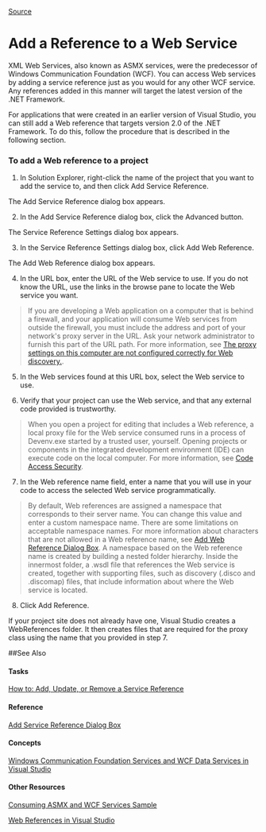 [Source](https://msdn.microsoft.com/en-us/library/bb628649.aspx "Permalink to Add a Reference to a Web Service")

# Add a Reference to a Web Service


XML Web Services, also known as ASMX services, were the predecessor of Windows Communication Foundation (WCF). You can access Web services by adding a service reference just as you would for any other WCF service. Any references added in this manner will target the latest version of the .NET Framework.

For applications that were created in an earlier version of Visual Studio, you can still add a Web reference that targets version 2.0 of the .NET Framework. To do this, follow the procedure that is described in the following section.

### To add a Web reference to a project

1. In Solution Explorer, right-click the name of the project that you want to add the service to, and then click Add Service Reference.

The Add Service Reference dialog box appears.

2. In the Add Service Reference dialog box, click the Advanced button.

The Service Reference Settings dialog box appears.

3. In the Service Reference Settings dialog box, click Add Web Reference.

The Add Web Reference dialog box appears.

4. In the URL box, enter the URL of the Web service to use. If you do not know the URL, use the links in the browse pane to locate the Web service you want.

>If you are developing a Web application on a computer that is behind a firewall, and your application will consume Web services from outside the firewall, you must include the address and port of your network's proxy server in the URL. Ask your network administrator to furnish this part of the URL path. For more information, see [The proxy settings on this computer are not configured correctly for Web discovery.][3].

5. In the Web services found at this URL box, select the Web service to use.

6. Verify that your project can use the Web service, and that any external code provided is trustworthy.

>When you open a project for editing that includes a Web reference, a local proxy file for the Web service consumed runs in a process of Devenv.exe started by a trusted user, yourself. Opening projects or components in the integrated development environment (IDE) can execute code on the local computer. For more information, see [Code Access Security][5].


7. In the Web reference name field, enter a name that you will use in your code to access the selected Web service programmatically.

>By default, Web references are assigned a namespace that corresponds to their server name. You can change this value and enter a custom namespace name. There are some limitations on acceptable namespace names. For more information about characters that are not allowed in a Web reference name, see [Add Web Reference Dialog Box][6]. A namespace based on the Web reference name is created by building a nested folder hierarchy. Inside the innermost folder, a .wsdl file that references the Web service is created, together with supporting files, such as discovery (.disco and .discomap) files, that include information about where the Web service is located.


8. Click Add Reference.

If your project site does not already have one, Visual Studio creates a WebReferences folder. It then creates files that are required for the proxy class using the name that you provided in step 7.

##See Also
#### Tasks
[How to: Add, Update, or Remove a Service Reference][7]
#### Reference
[Add Service Reference Dialog Box][8]
#### Concepts
[Windows Communication Foundation Services and WCF Data Services in Visual Studio][9]
#### Other Resources
[Consuming ASMX and WCF Services Sample][10]

[Web References in Visual Studio][11]

[2]: https://i-msdn.sec.s-msft.com/areas/global/content/clear.gif "Note"
[3]: https://msdn.microsoft.com/en-us/library/03seed2h.aspx
[4]: https://i-msdn.sec.s-msft.com/areas/global/content/clear.gif "Security note"
[5]: https://msdn.microsoft.com/en-us/library/930b76w0.aspx
[6]: https://msdn.microsoft.com/en-us/library/8dcbc50t.aspx

[7]: https://msdn.microsoft.com/en-us/library/bb628652.aspx
[8]: https://msdn.microsoft.com/en-us/library/bb386382.aspx
[9]: https://msdn.microsoft.com/en-us/library/bb907578.aspx
[10]: https://msdn.microsoft.com/en-us/library/bb384510.aspx
[11]: https://msdn.microsoft.com/en-us/library/tydxdyw9.aspx
